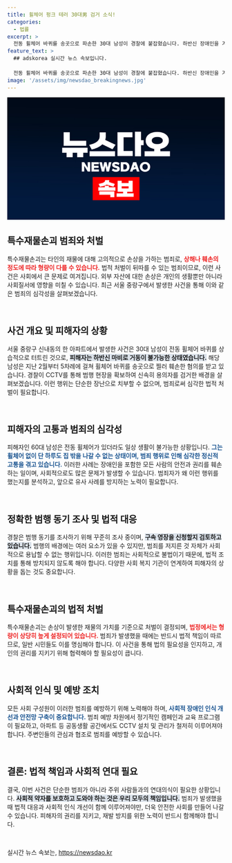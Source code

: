 ```yaml
---
title: 휠체어 펑크 테러 30대男 검거 소식!
categories:
  - 법률
excerpt: >
  전동 휠체어 바퀴를 송곳으로 파손한 30대 남성이 경찰에 붙잡혔습니다. 하반신 장애인을 겨냥한 이번 범죄, 그 배경은 무엇일까요? 클릭해서 확인하세요!
feature_text: >
  ## adskorea 실시간 뉴스 속보입니다.

  전동 휠체어 바퀴를 송곳으로 파손한 30대 남성이 경찰에 붙잡혔습니다. 하반신 장애인을 겨냥한 이번 범죄, 그 배경은 무엇일까요? 클릭해서 확인하세요!
image: '/assets/img/newsdao_breakingnews.jpg'
---
```


<p><img src="/assets/img/newsdao_breakingnews.jpg" alt="adskorea 속보" /></p>

<h2 data-ke-size="size26">특수재물손괴 범죄와 처벌</h2>

<p data-ke-size="size16">특수재물손괴는 타인의 재물에 대해 고의적으로 손상을 가하는 범죄로, <b><span style="color: #ee2323;">상해나 훼손의 정도에 따라 형량이 다를 수 있습니다.</span></b> 법적 처벌이 뒤따를 수 있는 범죄이므로, 이런 사건은 사회에서 큰 문제로 여겨집니다. 외부 자산에 대한 손상은 개인의 생활뿐만 아니라 사회질서에 영향을 미칠 수 있습니다. 최근 서울 중랑구에서 발생한 사건을 통해 이와 같은 범죄의 심각성을 살펴보겠습니다.</p>

<p data-ke-size="size16">&nbsp;</p>

<h2 data-ke-size="size26">사건 개요 및 피해자의 상황</h2>

<p data-ke-size="size16">서울 중랑구 신내동의 한 아파트에서 발생한 사건은 30대 남성이 전동 휠체어 바퀴를 상습적으로 터트린 것으로, <b><span style="background-color: #21538527;">피해자는 하반신 마비로 거동이 불가능한 상태였습니다.</span></b> 해당 남성은 지난 2월부터 5차례에 걸쳐 휠체어 바퀴를 송곳으로 찔러 훼손한 혐의를 받고 있습니다. 경찰이 CCTV를 통해 범행 현장을 확보하여 신속히 용의자를 검거한 배경을 살펴보겠습니다. 이런 행위는 단순한 장난으로 치부할 수 없으며, 범죄로써 심각한 법적 처벌이 필요합니다.</p>

<p data-ke-size="size16">&nbsp;</p>

<h2 data-ke-size="size26">피해자의 고통과 범죄의 심각성</h2>

<p data-ke-size="size16">피해자인 60대 남성은 전동 휠체어가 있더라도 일상 생활이 불가능한 상황입니다. <b><span style="color: #1a5490;">그는 휠체어 없이 단 하루도 집 밖을 나갈 수 없는 상태이며, 범죄 행위로 인해 심각한 정신적 고통을 겪고 있습니다.</span></b> 이러한 사례는 장애인을 포함한 모든 사람의 안전과 권리를 훼손하는 일이며, 사회적으로도 많은 문제가 발생할 수 있습니다. 범죄자가 왜 이런 행위를 했는지를 분석하고, 앞으로 유사 사례를 방지하는 노력이 필요합니다.</p>

<p data-ke-size="size16">&nbsp;</p>

<h2 data-ke-size="size26">정확한 범행 동기 조사 및 법적 대응</h2>

<p data-ke-size="size16">경찰은 범행 동기를 조사하기 위해 꾸준히 조사 중이며, <b><span style="background-color: #21538527;">구속 영장을 신청할지 검토하고 있습니다.</span></b> 범행의 배경에는 여러 요소가 있을 수 있지만, 범죄를 저지른 것 자체가 사회적으로 용납할 수 없는 행위입니다. 이러한 범죄는 사회적으로 불법이기 때문에, 법적 조치를 통해 방치되지 않도록 해야 합니다. 다양한 사회 복지 기관이 연계하여 피해자의 상황을 돕는 것도 중요합니다.</p>

<p data-ke-size="size16">&nbsp;</p>

<h2 data-ke-size="size26">특수재물손괴의 법적 처벌</h2>

<p data-ke-size="size16">특수재물손괴는 손상이 발생한 재물의 가치를 기준으로 처벌이 결정되며, <b><span style="color: #ee2323;">법정에서는 형량이 상당히 높게 설정되어 있습니다.</span></b> 범죄가 발생했을 때에는 반드시 법적 책임이 따르므로, 일반 시민들도 이를 명심해야 합니다. 이 사건을 통해 법의 필요성을 인지하고, 개인의 권리를 지키기 위해 협력해야 할 필요성이 큽니다.</p>

<p data-ke-size="size16">&nbsp;</p>

<h2 data-ke-size="size26">사회적 인식 및 예방 조치</h2>

<p data-ke-size="size16">모든 사회 구성원이 이러한 범죄를 예방하기 위해 노력해야 하며, <b><span style="color: #1a5490;">사회적 장애인 인식 개선과 안전망 구축이 중요합니다.</span></b> 범죄 예방 차원에서 정기적인 캠페인과 교육 프로그램이 필요하고, 아파트 등 공동생활 공간에서도 CCTV 설치 및 관리가 철저히 이루어져야 합니다. 주변인들의 관심과 협조로 범죄를 예방할 수 있습니다.</p>

<p data-ke-size="size16">&nbsp;</p>

<h2 data-ke-size="size26">결론: 법적 책임과 사회적 연대 필요</h2>

<p data-ke-size="size16">결국, 이번 사건은 단순한 범죄가 아니라 주위 사람들과의 연대의식이 필요한 상황입니다. <b><span style="background-color: #21538527;">사회적 약자를 보호하고 도와야 하는 것은 우리 모두의 책임입니다.</span></b> 범죄가 발생했을 때 법적 대응과 사회적 인식 개선이 함께 이루어져야만, 더욱 안전한 사회를 만들어 나갈 수 있습니다. 피해자의 권리를 지키고, 재발 방지를 위한 노력이 반드시 함께해야 합니다.</p>

<p data-ke-size="size16">&nbsp;</p>
실시간 뉴스 속보는, <a href="https://newsdao.kr" rel="dofollow">https://newsdao.kr</a>


